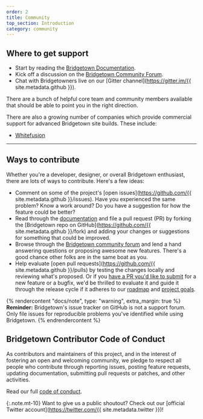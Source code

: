 ```yaml
---
order: 2
title: Community
top_section: Introduction
category: community
---
```


## Where to get support

* Start by reading the [Bridgetown Documentation](/docs/).
* Kick off a discussion on the [Bridgetown Community Forum](https://community.bridgetownrb.com/).
* Chat with Bridgetowners live on our [Gitter channel](https://gitter.im/{{ site.metadata.github }}).

There are a bunch of helpful core team and community members available that should be able to point you in the right direction.

There are also a growing number of companies which provide commercial support for advanced Bridgetown site builds. These include:

* [Whitefusion](https://whitefusion.io)

----

## Ways to contribute

Whether you're a developer, designer, or overall Bridgetown enthusiast, there are lots of ways to contribute. Here's a few ideas:

* Comment on some of the project's [open issues](https://github.com/{{ site.metadata.github }}/issues). Have you experienced the same problem? Know a work around? Do you have a suggestion for how the feature could be better?
* Read through the [documentation](/docs/) and file a pull request (PR) by forking the [Bridgetown repo on GitHub](https://github.com/{{ site.metadata.github }}/fork) and adding your changes or suggestions for something that could be improved.
* Browse through the [Bridgetown community forum](https://community.bridgetownrb.com/) and lend a hand answering questions or proposing awesome new features. There's a good chance other folks are in the same boat as you.
* Help evaluate [open pull requests](https://github.com/{{ site.metadata.github }}/pulls) by testing the changes locally and reviewing what's proposed. Or if you [have a PR you'd like to submit](https://github.com/bridgetownrb/bridgetown/blob/master/CONTRIBUTING.md) for a new feature or a bugfix, we'd be thrilled to evaluate it and guide it through the release cycle if it adheres to our [roadmap](/about/#roadmap) and [project goals](/docs/philosophy/).

{% rendercontent "docs/note", type: "warning", extra_margin: true %}
**Reminder:** Bridgetown's issue tracker on GitHub is not a support forum. Only file issues for reproducible problems you've identified while using Bridgetown.
{% endrendercontent %}

## Bridgetown Contributor Code of Conduct

As contributors and maintainers of this project, and in the interest of fostering an open and welcoming community, we pledge to respect all people who contribute through reporting issues, posting feature requests, updating documentation, submitting pull requests or patches, and other activities.

Read our full [code of conduct](https://github.com/bridgetownrb/bridgetown/blob/master/CODE_OF_CONDUCT.md).

{:.note.mt-10}
Want to give us a public shoutout? Check out our [official Twitter account](https://twitter.com/{{ site.metadata.twitter }})!